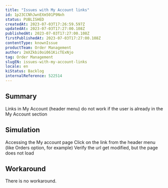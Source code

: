```yaml
---
title: "Issues with My Account links"
id: 1p23CCNhJwnEXm501P9Nxh
status: PUBLISHED
createdAt: 2023-07-03T17:26:59.597Z
updatedAt: 2023-07-03T17:27:00.108Z
publishedAt: 2023-07-03T17:27:00.108Z
firstPublishedAt: 2023-07-03T17:27:00.108Z
contentType: knownIssue
productTeam: Order Management
author: 2mXZkbi0oi061KicTExNjo
tag: Order Management
slugEN: issues-with-my-account-links
locale: en
kiStatus: Backlog
internalReference: 522514
---
```


## Summary


Links in My Account (header menu) do not work if the user is already in the My Account section


##

## Simulation


Accessing the My account page
Click on the link from the header menu (like Orders option, for example)
Verify the url get modified, but the page does not load


##

## Workaround


There is no workaround.





